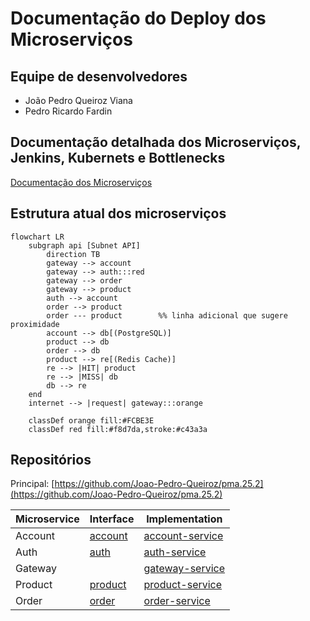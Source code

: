 # Documentação do Deploy dos Microserviços

## Equipe de desenvolvedores

- João Pedro Queiroz Viana
- Pedro Ricardo Fardin

## Documentação detalhada dos Microserviços, Jenkins, Kubernets e Bottlenecks

[Documentação dos Microserviços](https://joao-pedro-queiroz.github.io/pma_apis_docs/)

## Estrutura atual dos microserviços

``` mermaid
flowchart LR
    subgraph api [Subnet API]
        direction TB
        gateway --> account
        gateway --> auth:::red
        gateway --> order
        gateway --> product
        auth --> account
        order --> product
        order --- product        %% linha adicional que sugere proximidade
        account --> db[(PostgreSQL)]
        product --> db
        order --> db
        product --> re[(Redis Cache)]
        re --> |HIT| product
        re --> |MISS| db
        db --> re
    end
    internet --> |request| gateway:::orange

    classDef orange fill:#FCBE3E
    classDef red fill:#f8d7da,stroke:#c43a3a
```

## Repositórios

Principal: 
[https://github.com/Joao-Pedro-Queiroz/pma.25.2](https://github.com/Joao-Pedro-Queiroz/pma.25.2)

| Microservice | Interface | Implementation |
|-|-|-|
| Account | [account](https://github.com/Joao-Pedro-Queiroz/account) | [account-service](https://github.com/Joao-Pedro-Queiroz/account-service) |
| Auth | [auth](https://github.com/Joao-Pedro-Queiroz/auth) | [auth-service](https://github.com/Joao-Pedro-Queiroz/auth-service) |
| Gateway |  | [gateway-service](https://github.com/Joao-Pedro-Queiroz/gateway-service) |
| Product | [product](https://github.com/Joao-Pedro-Queiroz/product) | [product-service](https://github.com/Joao-Pedro-Queiroz/product-service) |
| Order | [order](https://github.com/Joao-Pedro-Queiroz/order) | [order-service](https://github.com/Joao-Pedro-Queiroz/order-service) |